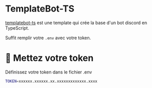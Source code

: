 # TemplateBot-TS

[templatebot-ts](https://github.com/AslakOffi/TemplateBot-TS) est une template qui crée la base d'un bot discord en TypeScript.

Suffit remplir votre ``.env`` avec votre token.


# :wrench: Mettez votre token

Définissez votre token dans le fichier .env

```bash
TOKEN=xxxxxx.xxxxxx.xx.xxxxxxxxxxxxx.xxxx
```

